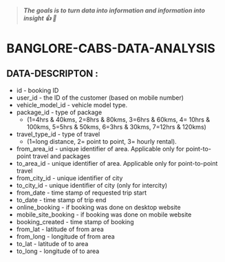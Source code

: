 > ##### The goals is to turn data into information and information into insight :+1: :metal:


# **BANGLORE-CABS-DATA-ANALYSIS**

## DATA-DESCRIPTON :

* id - booking ID
* user_id - the ID of the customer (based on mobile number)
* vehicle_model_id - vehicle model type.
* package_id - type of package 
  * (1=4hrs & 40kms, 2=8hrs & 80kms, 3=6hrs & 60kms, 4= 10hrs & 100kms, 5=5hrs & 50kms, 6=3hrs & 30kms, 7=12hrs & 120kms)
* travel_type_id - type of travel 
  * (1=long distance, 2= point to point, 3= hourly rental).
* from_area_id - unique identifier of area. Applicable only for point-to-point travel and packages
* to_area_id - unique identifier of area. Applicable only for point-to-point travel
* from_city_id - unique identifier of city
* to_city_id - unique identifier of city (only for intercity)
* from_date - time stamp of requested trip start
* to_date - time stamp of trip end
* online_booking - if booking was done on desktop website
* mobile_site_booking - if booking was done on mobile website
* booking_created - time stamp of booking
* from_lat - latitude of from area
* from_long - longitude of from area
* to_lat - latitude of to area
* to_long - longitude of to area
